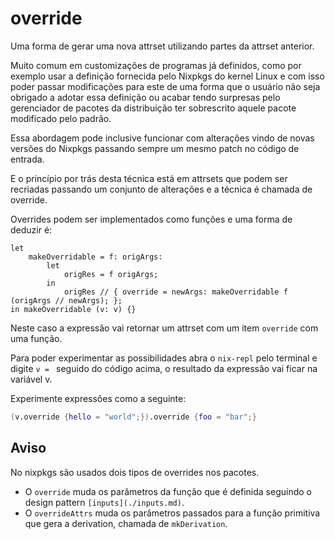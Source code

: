 # override

Uma forma de gerar uma nova attrset utilizando partes da attrset anterior. 

Muito comum em customizações de programas já definidos, como por exemplo usar a definição fornecida pelo Nixpkgs do kernel Linux e com isso poder passar modificações para este de uma forma que o usuário não seja obrigado a adotar essa definição ou acabar tendo surpresas pelo gerenciador de pacotes da distribuição ter sobrescrito aquele pacote modificado pelo padrão.

Essa abordagem pode inclusive funcionar com alterações vindo de novas versões do Nixpkgs passando sempre um mesmo patch no código de entrada.

E o princípio por trás desta técnica está em attrsets que podem ser recriadas passando um conjunto de alterações e a técnica é chamada de override.

Overrides podem ser implementados como funções e uma forma de deduzir é:

```
let
    makeOverridable = f: origArgs:
        let
            origRes = f origArgs;
        in
            origRes // { override = newArgs: makeOverridable f (origArgs // newArgs); };
in makeOverridable (v: v) {}
```

Neste caso a expressão vai retornar um attrset com um item `override` com uma função.

Para poder experimentar as possibilidades abra o `nix-repl` pelo terminal e digite `v = ` seguido do código acima, o resultado da expressão vai ficar na variável v.

Experimente expressões como a seguinte:
```nix
(v.override {hello = "world";}).override {foo = "bar";}
```

## Aviso
No nixpkgs são usados dois tipos de overrides nos pacotes.

- O `override` muda os parâmetros da função que é definida seguindo o design pattern `[inputs](./inputs.md)`.
- O `overrideAttrs` muda os parâmetros passados para a função primitiva que gera a derivation, chamada de `mkDerivation`.
